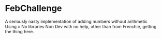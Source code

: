 # FebChallenge
A seriously nasty implementation of adding numbers without arithmetic
Using c
No libraries
Non Dev with no help, other than from Frenchie, getting the thing here. 


